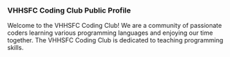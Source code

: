 ### VHHSFC Coding Club Public Profile
Welcome to the VHHSFC Coding Club! We are a community of passionate coders learning various programming languages and enjoying our time together. The VHHSFC Coding Club is dedicated to teaching programming skills.
